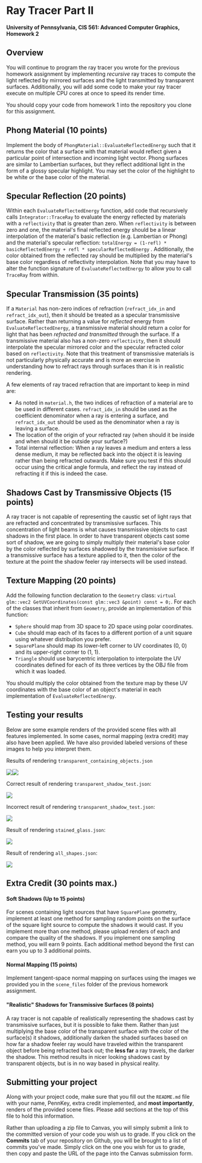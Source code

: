 Ray Tracer Part II
======================

**University of Pennsylvania, CIS 561: Advanced Computer Graphics, Homework 2**

Overview
------------
You will continue to program the ray tracer you wrote for the previous homework
assignment by implementing _recursive_ ray traces to compute the light reflected
by mirrored surfaces and the light transmitted by transparent surfaces.
Additionally, you will add some code to make your ray tracer execute on multiple
CPU cores at once to speed its render time.

You should copy your code from homework 1 into the repository you clone for this
assignment.

Phong Material (10 points)
-------------------------
Implement the body of
`PhongMaterial::EvaluateReflectedEnergy` such that it returns the color that
a surface with that material would reflect given a particular point of
intersection and incoming light vector. Phong surfaces are similar to Lambertian
surfaces, but they reflect additional light in the form of a glossy specular
highlight. You may set the color of the highlight to be white or the base color
of the material.

Specular Reflection (20 points)
--------
Within each `EvaluateReflectedEnergy` function, add code that recursively calls
`Integrator::TraceRay` to evaluate the energy reflected by materials with a
`reflectivity` that is greater than zero. When `reflectivity` is between zero
and one, the material's final reflected energy should be a linear interpolation
of the material's basic reflection (e.g. Lambertian or Phong) and the material's
specular reflection:
`totalEnergy = (1-refl) * basicReflectedEnergy + refl * specularReflectedEnergy`
. Additionally, the color obtained from the reflected ray should be multiplied
by the material's base color regardless of reflectivity interpolation. Note
that you may have to alter the function signature of
`EvaluateReflectedEnergy` to allow you to call `TraceRay` from within.

Specular Transmission (35 points)
-------------------
If a `Material` has non-zero indices of refraction (`refract_idx_in` and
  `refract_idx_out`), then it should be treated as a specular transmissive
  surface. Rather than returning a value for _reflected_ energy from
  `EvaluateReflectedEnergy`, a transmissive material should return a color for
  light that has been _refracted and transmitted_ through the surface. If a
  transmissive material also has a non-zero `reflectivity`, then it should
  interpolate the specular mirrored color and the specular refracted color based
  on `reflectivity`. Note that this treatment of transmissive materials
  is not particularly physically accurate and is more an exercise in
  understanding how to refract rays through surfaces than it is in realistic
  rendering.

A few elements of ray traced refraction that are important to keep in mind are:
* As noted in `material.h`, the two indices of refraction of a material are to
be used in different cases. `refract_idx_in` should be used as the coefficient
denominator when a ray is entering a surface, and `refract_idx_out` should be
used as the denominator when a ray is leaving a surface.
* The location of the origin of your refracted ray (when should it be inside and
  when should it be outside your surface?)
* Total internal reflection: When a ray leaves a medium and enters a less dense
medium, it may be reflected back into the object it is leaving rather than being
refracted outwards. Make sure you test if this should occur using the critical
angle formula, and reflect the ray instead of refracting it if this is indeed
the case.

Shadows Cast by Transmissive Objects (15 points)
-------------------
A ray tracer is not capable of representing the caustic set of light rays that
are refracted and concentrated by transmissive surfaces. This concentration of
light beams is what causes transmissive objects to cast shadows in the first
place. In order to have transparent objects cast some sort of shadow, we are
going to simply multiply their material's base color by the color reflected by
surfaces shadowed by the transmissive surface. If a transmissive surface has a
texture applied to it, then the color of the texture at the point the shadow
feeler ray intersects will be used instead.

Texture Mapping (20 points)
---------------------
Add the following function declaration to the `Geometry` class:
`virtual glm::vec2 GetUVCoordinates(const glm::vec3 &point) const = 0;`.
For each of the classes that inherit from `Geometry`, provide an implementation
of this function:
* `Sphere` should map from 3D space to 2D space using polar coordinates.
* `Cube` should map each of its faces to a different portion of a unit square
using whatever distribution you prefer.
* `SquarePlane` should map its lower-left corner to UV coordinates (0, 0)
and its upper-right corner to (1, 1).
* `Triangle` should use barycentric interpolation to interpolate the UV
coordinates defined for each of its three vertices by the OBJ file from which
it was loaded.

You should multiply the color obtained from the texture map by these UV
coordinates with the base color of an object's material in each implementation
of `EvaluateReflectedEnergy`.

Testing your results
---------------------
Below are some example renders of the provided scene files with all features
implemented. In some cases, normal mapping (extra credit) may also have been
applied. We have also provided labeled versions of these images to help you
interpret them.

Results of rendering `transparent_containing_objects.json`

![](./all_features.bmp)![](./all_features_labeled.png)

Correct result of rendering `transparent_shadow_test.json`:

![](./shadow_caster_sort_test_correct.bmp)

Incorrect result of rendering `transparent_shadow_test.json`:

![](./shadow_caster_sort_test_incorrect.bmp)

Result of rendering `stained_glass.json`:

![](./stained_glass.bmp)

Result of rendering `all_shapes.json`:

![](./texture_test.bmp)

Extra Credit (30 points max.)
-----------
#### Soft Shadows (Up to 15 points)
For scenes containing light sources that have `SquarePlane` geometry, implement
at least one method for sampling random points on the surface of the square
light source to compute the shadows it would cast. If you implement more than
one method, please upload renders of each and compare the quality of the
shadows. If you implement one sampling method, you will earn 9 points. Each
additional method beyond the first can earn you up to 3 additional points.

#### Normal Mapping (15 points)
Implement tangent-space normal mapping on surfaces using the images we provided
you in the `scene_files` folder of the previous homework assignment.

#### "Realistic" Shadows for Transmissive Surfaces (8 points)
A ray tracer is not capable of realistically representing the shadows cast by
transmissive surfaces, but it is possible to fake them. Rather than just
multiplying the base color of the transparent surface with the color of the
surface(s) it shadows, additionally darken the shaded surfaces based on how far
a shadow feeler ray would have traveled within the transparent object before
being refracted back out; the __less far__ a ray travels, the darker the shadow.
This method results in nicer looking shadows cast by transparent objects, but is
in no way based in physical reality.

Submitting your project
--------------
Along with your project code, make sure that you fill out the `README.md` file
with your name, PennKey, extra credit implemented, and __most importantly__,
renders of the provided scene files. Please add sections at the top of this file
to hold this information.

Rather than uploading a zip file to Canvas, you will simply submit a link to
the committed version of your code you wish us to grade. If you click on the
__Commits__ tab of your repository on Github, you will be brought to a list of
commits you've made. Simply click on the one you wish for us to grade, then copy
and paste the URL of the page into the Canvas submission form.
